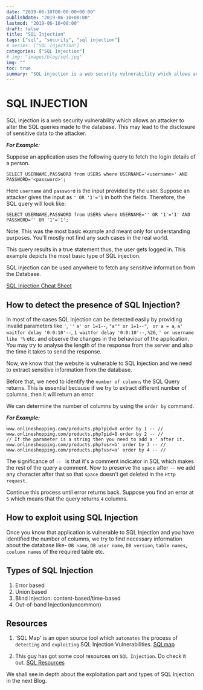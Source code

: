 ```yaml
---
date: "2019-06-10T00:00:00+00:00"
publishdate: "2019-06-10+08:00"
lastmod: "2019-06-10+08:00"
draft: false
title: "SQL Injection"
tags: ["sql", "security", "sql injection"]
# series: ["SQL Injection"]
categories: ["SQL Injection"]
# img: "images/blog/sql.jpg"
img: ""
toc: true
summary: "SQL injection is a web security vulnerability which allows an attacker to alter the SQL queries made to the database. This may lead to disclosure of sensitive datas to the attacker."
---
```


# SQL INJECTION

SQL injection is a web security vulnerability which allows an attacker to alter the SQL queries made to the database. This may lead to the disclosure of sensitive data to the attacker.

**_For Example:_**

Suppose an application uses the following query to fetch the login details of a person.

```mysql
SELECT USERNAME,PASSWORD from USERS where USERNAME='<username>' AND PASSWORD='<password>';
```

Here `username` and `password` is the input provided by the user.
Suppose an attacker gives the input as ```' OR '1'='1``` in both the fields.
Therefore, the SQL query will look like:

```mysql
SELECT USERNAME,PASSWORD from USERS where USERNAME='' OR '1'='1' AND PASSWORD='' OR '1'='1';
```

Note: This was the most basic example and meant only for understanding purposes. You'll mostly not find any such cases in the real world.

This query results in a true statement thus, the user gets logged in. This example depicts the most basic type of SQL injection.

SQL injection can be used anywhere to fetch any sensitive information from the Database.

[SQL Injection Cheat Sheet](https://portswigger.net/web-security/sql-injection/cheat-sheet)

## How to detect the presence of SQL Injection?

In most of the cases SQL Injection can be detected easily by providing invalid parameters like `'`, `''` `a' or 1=1--`, `"a"" or 1=1--"`, ` or a = a`, `a' waitfor delay '0:0:10'--`, `1 waitfor delay '0:0:10'--`, `%26`, `' or username like '%` etc. and observe the changes in the behaviour of the application. You may try to analyse the length of the response from the server and also the time it takes to send the response.

Now, we know that the website is vulnerable to SQL Injection and we need to extract sensitive information from the database.

Before that, we need to identify the `number of columns` the SQL Query returns. This is essential because if we try to extract different number of columns, then it will return an error.

We can determine the number of columns by using the `order by` command.

**_For Example:_**

```url
www.onlineshopping.com/products.php?pid=8 order by 1 -- //
www.onlineshopping.com/products.php?pid=8 order by 2 -- //
// If the parameter is a string then you need to add a ' after it.
www.onlineshopping.com/products.php?usr=b' order by 3 -- //
www.onlineshopping.com/products.php?usr=a' order by 4 -- //
```

The significance of `-- ` is that it's a comment indicator in SQL which makes the rest of the query a comment. Now to preserve the `space` after `--` we add any character after that so that `space` doesn't get deleted in the `Http request`.

Continue this process until error returns back. Suppose you find an error at `5` which means that the query returns `4` columns.

## How to exploit using SQL Injection

Once you know that application is vulnerable to SQL Injection and you have identified the number of columns, we try to find necessary information about the database like- `DB name`, `DB user name`, `DB version`, `table names`, `coulumn names` of the required table etc.

## Types of SQL Injection

1. Error based
2. Union based
3. Blind Injection: content-based/time-based
4. Out-of-band Injection(uncommon)

## Resources

1. 'SQL Map' is an open source tool which `automates` the process of `detecting` and `exploiting` SQL Injection Vulnerabilities.
   [SQLmap](http://sqlmap.org/)

2. This guy has got some cool resources on `SQL Injection`. Do check it out.
   [SQL Resources](https://github.com/swisskyrepo/PayloadsAllTheThings/tree/master/SQL%20Injection)

We shall see in depth about the exploitation part and types of SQL Injection in the next Blog.

